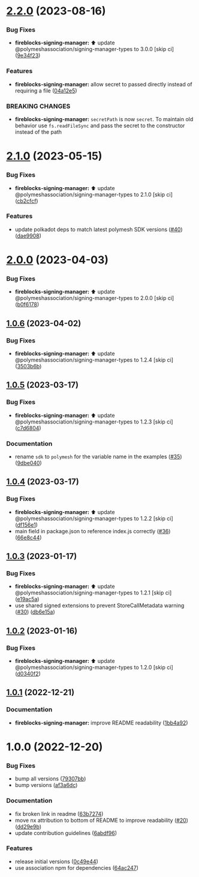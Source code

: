 # [2.2.0](https://github.com/PolymeshAssociation/signing-managers/compare/@polymeshassociation/fireblocks-signing-manager@2.1.0...@polymeshassociation/fireblocks-signing-manager@2.2.0) (2023-08-16)


### Bug Fixes

* **fireblocks-signing-manager:** :arrow_up: update @polymeshassociation/signing-manager-types to 3.0.0 [skip ci] ([9e34f23](https://github.com/PolymeshAssociation/signing-managers/commit/9e34f238fe299a80a0faecd67f97abd46069aa0f))


### Features

* **fireblocks-signing-manager:** allow secret to passed directly instead of requiring a file ([04a12e5](https://github.com/PolymeshAssociation/signing-managers/commit/04a12e52cad410f29c1a6793ccb5d0953c2e06b1))


### BREAKING CHANGES

* **fireblocks-signing-manager:** `secretPath` is now `secret`. To maintain old behavior use `fs.readFileSync` and
pass the secret to the constructor instead of the path

# [2.1.0](https://github.com/PolymeshAssociation/signing-managers/compare/@polymeshassociation/fireblocks-signing-manager@2.0.0...@polymeshassociation/fireblocks-signing-manager@2.1.0) (2023-05-15)


### Bug Fixes

* **fireblocks-signing-manager:** :arrow_up: update @polymeshassociation/signing-manager-types to 2.1.0 [skip ci] ([cb2cfcf](https://github.com/PolymeshAssociation/signing-managers/commit/cb2cfcf068fbae462ba906b299cc4a94842402ae))


### Features

* update polkadot deps to match latest polymesh SDK versions ([#40](https://github.com/PolymeshAssociation/signing-managers/issues/40)) ([dae9908](https://github.com/PolymeshAssociation/signing-managers/commit/dae99085a3c691bcc7a4ea2b0fe3b753f52c07a5))

# [2.0.0](https://github.com/PolymeshAssociation/signing-managers/compare/@polymeshassociation/fireblocks-signing-manager@1.0.6...@polymeshassociation/fireblocks-signing-manager@2.0.0) (2023-04-03)


### Bug Fixes

* **fireblocks-signing-manager:** :arrow_up: update @polymeshassociation/signing-manager-types to 2.0.0 [skip ci] ([b0f6178](https://github.com/PolymeshAssociation/signing-managers/commit/b0f617870be00960fcf233a3e15a5a03321926c0))

## [1.0.6](https://github.com/PolymeshAssociation/signing-managers/compare/@polymeshassociation/fireblocks-signing-manager@1.0.5...@polymeshassociation/fireblocks-signing-manager@1.0.6) (2023-04-02)


### Bug Fixes

* **fireblocks-signing-manager:** :arrow_up: update @polymeshassociation/signing-manager-types to 1.2.4 [skip ci] ([3503b6b](https://github.com/PolymeshAssociation/signing-managers/commit/3503b6b13f2c457cf27e22584ea67e26a2222454))

## [1.0.5](https://github.com/PolymeshAssociation/signing-managers/compare/@polymeshassociation/fireblocks-signing-manager@1.0.4...@polymeshassociation/fireblocks-signing-manager@1.0.5) (2023-03-17)


### Bug Fixes

* **fireblocks-signing-manager:** :arrow_up: update @polymeshassociation/signing-manager-types to 1.2.3 [skip ci] ([c7d6804](https://github.com/PolymeshAssociation/signing-managers/commit/c7d68048726c90285920d660b8fdcb6f1cd17d0a))


### Documentation

* rename `sdk` to `polymesh` for the variable name in the examples ([#35](https://github.com/PolymeshAssociation/signing-managers/issues/35)) ([9dbe040](https://github.com/PolymeshAssociation/signing-managers/commit/9dbe0407329afe539bebc159febbebde35fbd967))

## [1.0.4](https://github.com/PolymeshAssociation/signing-managers/compare/@polymeshassociation/fireblocks-signing-manager@1.0.3...@polymeshassociation/fireblocks-signing-manager@1.0.4) (2023-03-17)


### Bug Fixes

* **fireblocks-signing-manager:** :arrow_up: update @polymeshassociation/signing-manager-types to 1.2.2 [skip ci] ([df156e1](https://github.com/PolymeshAssociation/signing-managers/commit/df156e16fd815a54576a4754c4f8873f289ec301))
* main field in package.json to reference index.js correctly ([#36](https://github.com/PolymeshAssociation/signing-managers/issues/36)) ([66e8c44](https://github.com/PolymeshAssociation/signing-managers/commit/66e8c44ecc306b168a17e382b95996afa5853b8e))

## [1.0.3](https://github.com/PolymeshAssociation/signing-managers/compare/@polymeshassociation/fireblocks-signing-manager@1.0.2...@polymeshassociation/fireblocks-signing-manager@1.0.3) (2023-01-17)


### Bug Fixes

* **fireblocks-signing-manager:** :arrow_up: update @polymeshassociation/signing-manager-types to 1.2.1 [skip ci] ([e19ac5a](https://github.com/PolymeshAssociation/signing-managers/commit/e19ac5a75ae875e90a937aef3e3b7ca80708d818))
* use shared signed extensions to prevent StoreCallMetadata warning ([#30](https://github.com/PolymeshAssociation/signing-managers/issues/30)) ([db6e15a](https://github.com/PolymeshAssociation/signing-managers/commit/db6e15a2ae25ff97b749a292940ba9f12a37acdb))

## [1.0.2](https://github.com/PolymeshAssociation/signing-managers/compare/@polymeshassociation/fireblocks-signing-manager@1.0.1...@polymeshassociation/fireblocks-signing-manager@1.0.2) (2023-01-16)


### Bug Fixes

* **fireblocks-signing-manager:** :arrow_up: update @polymeshassociation/signing-manager-types to 1.2.0 [skip ci] ([d0340f2](https://github.com/PolymeshAssociation/signing-managers/commit/d0340f20dbc08802ff593fe3be6ca58420293d05))

## [1.0.1](https://github.com/PolymeshAssociation/signing-managers/compare/@polymeshassociation/fireblocks-signing-manager@1.0.0...@polymeshassociation/fireblocks-signing-manager@1.0.1) (2022-12-21)


### Documentation

* **fireblocks-signing-manager:** improve README readability ([1bb4a92](https://github.com/PolymeshAssociation/signing-managers/commit/1bb4a92719e56e04f440f7299bd50dc4da8ab056))

# 1.0.0 (2022-12-20)


### Bug Fixes

* bump all versions ([79307bb](https://github.com/PolymeshAssociation/signing-managers/commit/79307bb7aa18ef8abdd94865da7eed53997fe267))
* bump versions ([af3a6dc](https://github.com/PolymeshAssociation/signing-managers/commit/af3a6dc9336bfa5d9d5fbe14d91165d056567165))


### Documentation

* fix broken link in readme ([63b7274](https://github.com/PolymeshAssociation/signing-managers/commit/63b7274e78b99a712d5a92c3add52f067ba2cec8))
* move nx attribution to bottom of README to improve readability ([#20](https://github.com/PolymeshAssociation/signing-managers/issues/20)) ([dd29e9b](https://github.com/PolymeshAssociation/signing-managers/commit/dd29e9b32a07a73834d0c77d38aafe34e8e288ed))
* update contribution guidelines ([6abdf96](https://github.com/PolymeshAssociation/signing-managers/commit/6abdf96151f69584824a050e0bef13de0338acde))


### Features

* release initial versions ([0c49e44](https://github.com/PolymeshAssociation/signing-managers/commit/0c49e441b4e68df3a9cc3985b11ade0de0a0f2a3))
* use association npm for dependencies ([64ac247](https://github.com/PolymeshAssociation/signing-managers/commit/64ac247ffc67fdd359bf1da73ad2df39d0b536ad))
